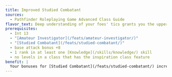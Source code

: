 ```yaml
---
title: Improved Studied Combatant
sources:
  - Pathfinder Roleplaying Game Advanced Class Guide
flavor_text: Deep understanding of your foes' tics grants you the upper hand in combat.
prerequisites:
  - Int 13
  - "[Amateur Investigator](/feats/amateur-investigator/)"
  - "[Studied Combatant](/feats/studied-combatant/)"
  - base attack bonus +8
  - 1 rank in at least one [Knowledge](/skills/knowledge/) skill
  - no levels in a class that has the inspiration class feature
benefit: |
  Your bonuses for [Studied Combatant](/feats/studied-combatant/) increase to a +4 insight bonus on melee attack rolls and a +4 bonus on damage rolls. This feat otherwise works like the [Studied Combatant](/feats/studied-combatant/) feat.
---
```


